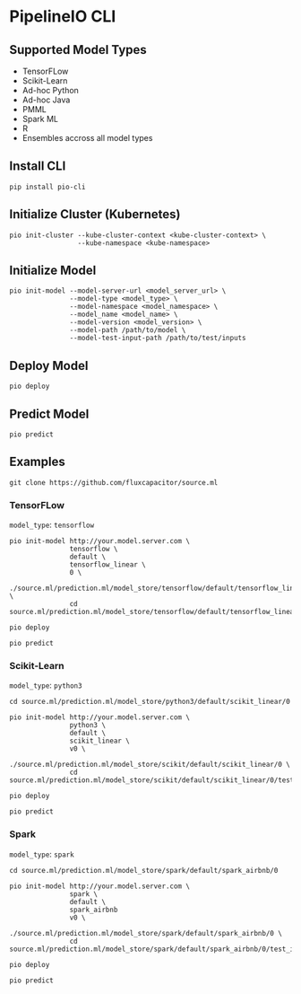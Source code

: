 # PipelineIO CLI

## Supported Model Types
* TensorFLow
* Scikit-Learn
* Ad-hoc Python
* Ad-hoc Java
* PMML
* Spark ML
* R
* Ensembles accross all model types


## Install CLI
```
pip install pio-cli
```

## Initialize Cluster (Kubernetes)
```
pio init-cluster --kube-cluster-context <kube-cluster-context> \
                 --kube-namespace <kube-namespace>
```

## Initialize Model 
```
pio init-model --model-server-url <model_server_url> \
               --model-type <model_type> \
               --model-namespace <model_namespace> \
               --model_name <model_name> \
               --model-version <model_version> \
               --model-path /path/to/model \
               --model-test-input-path /path/to/test/inputs
```

## Deploy Model 
```
pio deploy
```

## Predict Model
```
pio predict
```

## Examples
```
git clone https://github.com/fluxcapacitor/source.ml
```

### TensorFLow
`model_type`: `tensorflow`
```
pio init-model http://your.model.server.com \
               tensorflow \
               default \
               tensorflow_linear \
               0 \
               ./source.ml/prediction.ml/model_store/tensorflow/default/tensorflow_linear/0 \
               cd source.ml/prediction.ml/model_store/tensorflow/default/tensorflow_linear/0/test_inputs.txt

pio deploy

pio predict
```

### Scikit-Learn
`model_type`: `python3`
```
cd source.ml/prediction.ml/model_store/python3/default/scikit_linear/0

pio init-model http://your.model.server.com \
               python3 \
               default \
               scikit_linear \
               v0 \
               ./source.ml/prediction.ml/model_store/scikit/default/scikit_linear/0 \
               cd source.ml/prediction.ml/model_store/scikit/default/scikit_linear/0/test_inputs.txt

pio deploy

pio predict
```

### Spark
`model_type`: `spark`
```
cd source.ml/prediction.ml/model_store/spark/default/spark_airbnb/0

pio init-model http://your.model.server.com \
               spark \
               default \
               spark_airbnb 
               v0 \
               ./source.ml/prediction.ml/model_store/spark/default/spark_airbnb/0 \
               cd source.ml/prediction.ml/model_store/spark/default/spark_airbnb/0/test_inputs.txt

pio deploy

pio predict
```
